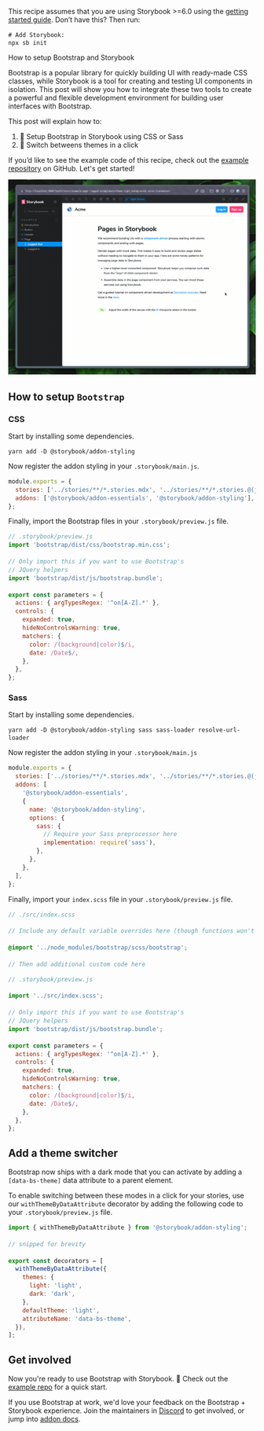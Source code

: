 <div class="aside aside__no-top">

This recipe assumes that you are using Storybook >=6.0 using the [getting started guide](/docs/react/get-started/install). Don’t have this? Then run:

```shell
# Add Storybook:
npx sb init
```

</div>

<RecipeHeader>

How to setup Bootstrap and Storybook

</RecipeHeader>

Bootstrap is a popular library for quickly building UI with ready-made CSS classes, while Storybook is a tool for creating and testing UI components in isolation. This post will show you how to integrate these two tools to create a powerful and flexible development environment for building user interfaces with Bootstrap.

This post will explain how to:

1. 🔌 Setup Bootstrap in Storybook using CSS or Sass
2. 🎨 Switch betweens themes in a click

If you’d like to see the example code of this recipe, check out the [example repository](https://github.com/Integrayshaun/bootstrap-storybook-example) on GitHub. Let's get started!

![Completed styled-components example with theme switcher](https://raw.githubusercontent.com/Integrayshaun/bootstrap-storybook-example/main/.storybook/demo-recording.gif)

## How to setup `Bootstrap`

### CSS

Start by installing some dependencies.

```shell
yarn add -D @storybook/addon-styling
```

Now register the addon styling in your `.storybook/main.js`.

```js
module.exports = {
  stories: ['../stories/**/*.stories.mdx', '../stories/**/*.stories.@(js|jsx|ts|tsx)'],
  addons: ['@storybook/addon-essentials', '@storybook/addon-styling'],
};
```

Finally, import the Bootstrap files in your `.storybook/preview.js` file.

```js
// .storybook/preview.js
import 'bootstrap/dist/css/bootstrap.min.css';

// Only import this if you want to use Bootstrap's
// JQuery helpers
import 'bootstrap/dist/js/bootstrap.bundle';

export const parameters = {
  actions: { argTypesRegex: '^on[A-Z].*' },
  controls: {
    expanded: true,
    hideNoControlsWarning: true,
    matchers: {
      color: /(background|color)$/i,
      date: /Date$/,
    },
  },
};
```

### Sass

Start by installing some dependencies.

```shell
yarn add -D @storybook/addon-styling sass sass-loader resolve-url-loader
```

Now register the addon styling in your `.storybook/main.js`

```js
module.exports = {
  stories: ['../stories/**/*.stories.mdx', '../stories/**/*.stories.@(js|jsx|ts|tsx)'],
  addons: [
    '@storybook/addon-essentials',
    {
      name: '@storybook/addon-styling',
      options: {
        sass: {
          // Require your Sass preprocessor here
          implementation: require('sass'),
        },
      },
    },
  ],
};
```

Finally, import your `index.scss` file in your `.storybook/preview.js` file.

```scss
// ./src/index.scss

// Include any default variable overrides here (though functions won't be available)

@import '../node_modules/bootstrap/scss/bootstrap';

// Then add additional custom code here
```

```js
// .storybook/preview.js

import '../src/index.scss';

// Only import this if you want to use Bootstrap's
// JQuery helpers
import 'bootstrap/dist/js/bootstrap.bundle';

export const parameters = {
  actions: { argTypesRegex: '^on[A-Z].*' },
  controls: {
    expanded: true,
    hideNoControlsWarning: true,
    matchers: {
      color: /(background|color)$/i,
      date: /Date$/,
    },
  },
};
```

## Add a theme switcher

Bootstrap now ships with a dark mode that you can activate by adding a `[data-bs-theme]` data attribute to a parent element.

To enable switching between these modes in a click for your stories, use our `withThemeByDataAttribute` decorator by adding the following code to your `.storybook/preview.js` file.

```js
import { withThemeByDataAttribute } from '@storybook/addon-styling';

// snipped for brevity

export const decorators = [
  withThemeByDataAttribute({
    themes: {
      light: 'light',
      dark: 'dark',
    },
    defaultTheme: 'light',
    attributeName: 'data-bs-theme',
  }),
];
```

## Get involved

Now you're ready to use Bootstrap with Storybook. 🎉 Check out the [example repo](https://github.com/Integrayshaun/bootstrap-storybook-example) for a quick start.

If you use Bootstrap at work, we'd love your feedback on the Bootstrap + Storybook experience. Join the maintainers in [Discord](https://discord.gg/storybook) to get involved, or jump into [addon docs](/docs/react/addons/introduction).
